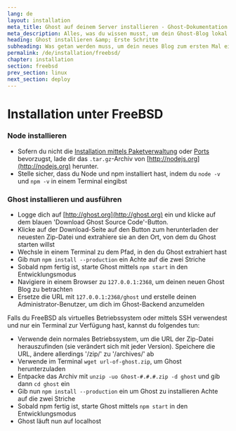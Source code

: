 ```yaml
---
lang: de
layout: installation
meta_title: Ghost auf deinem Server installieren - Ghost-Dokumentation
meta_description: Alles, was du wissen musst, um dein Ghost-Blog lokal oder auf deinem Server starten zu können.
heading: Ghost installieren &amp; Erste Schritte
subheading: Was getan werden muss, um dein neues Blog zum ersten Mal einzurichten.
permalink: /de/installation/freebsd/
chapter: installation
section: freebsd
prev_section: linux
next_section: deploy
---
```


# Installation unter FreeBSD <a id="install-freebsd"></a>

### Node installieren

* Sofern du nicht die [Installation mittels Paketverwaltung](https://github.com/joyent/node/wiki/Installing-Node.js-via-package-manager) oder [Ports](http://www.freshports.org/www/node/) bevorzugst, lade dir das  `.tar.gz`-Archiv von [http://nodejs.org](http://nodejs.org) herunter.
* Stelle sicher, dass du Node und npm installiert hast, indem du `node -v` und `npm -v` in einem Terminal eingibst

### Ghost installieren und ausführen

* Logge dich auf [http://ghost.org](http://ghost.org) ein und klicke auf dem blauen 'Download Ghost Source Code'-Button.
* Klicke auf der Download-Seite auf den Button zum herunterladen der neuesten Zip-Datei und extrahiere sie an den Ort, von dem du Ghost starten willst
* Wechsle in einem Terminal zu dem Pfad, in den du Ghost extrahiert hast
* Gib nun `npm install --production` ein <span class="note">Achte auf die zwei Striche</span>
* Sobald npm fertig ist, starte Ghost mittels `npm start` in den Entwicklungsmodus
* Navigiere in einem Browser zu <code class="path">127.0.0.1:2368</code>, um deinen neuen Ghost Blog zu betrachten
* Ersetze die URL mit <code class="path">127.0.0.1:2368/ghost</code> und erstelle deinen Administrator-Benutzer, um dich im Ghost-Backend anzumelden

Falls du FreeBSD als virtuelles Betriebssystem oder mittels SSH verwendest und nur ein Terminal zur Verfügung hast, kannst du folgendes tun:

* Verwende dein normales Betriebssystem, um die URL der Zip-Datei herauszufinden (sie verändert sich mit jeder Version). Speichere die URL, ändere allerdings '/zip/' zu '/archives/' ab
* Verwende im Terminal `wget url-of-ghost.zip`, um Ghost herunterzuladen
* Entpacke das Archiv mit `unzip -uo Ghost-#.#.#.zip -d ghost` und gib dann `cd ghost` ein
* Gib nun `npm install --production` ein um Ghost zu installieren <span class="note">Achte auf die zwei Striche</span>
* Sobald npm fertig ist, starte Ghost mittels `npm start` in den Entwicklungsmodus
* Ghost läuft nun auf localhost
